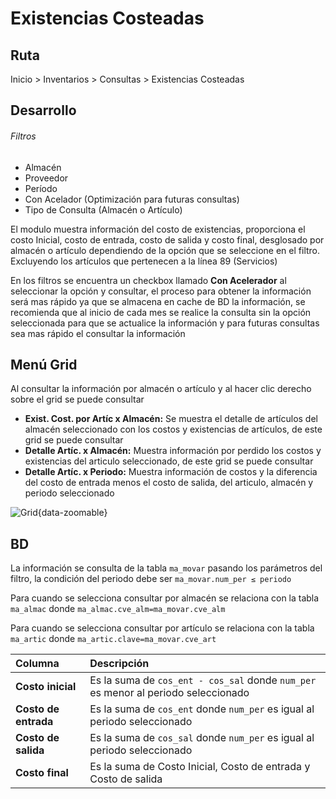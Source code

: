 # Existencias Costeadas

## Ruta
Inicio > Inventarios > Consultas > Existencias Costeadas

## Desarrollo 
###### Filtros
- Almacén
- Proveedor
- Período
- Con Acelador (Optimización para futuras consultas)
- Tipo de Consulta (Almacén o Artículo)

El modulo muestra información del costo de existencias, proporciona el costo Inicial, costo de entrada, costo de salida y costo final, desglosado por almacén o artículo dependiendo de la opción que se seleccione en el filtro. Excluyendo los artículos que pertenecen a la línea 89 (Servicios)

En los filtros se encuentra un checkbox llamado **Con Acelerador** al seleccionar la opción y consultar, el proceso para obtener la información será mas rápido ya que se almacena en cache de BD la información, se recomienda que al inicio de cada mes se realice la consulta sin la opción seleccionada para que se actualice la información y para futuras consultas sea mas rápido el consultar la información

## Menú Grid
Al consultar la información por almacén o artículo y al hacer clic derecho sobre el grid se puede consultar

- **Exist. Cost. por Artíc x Almacén:** Se muestra el detalle de artículos del almacén seleccionado con los costos y existencias de artículos, de este grid se puede consultar
- **Detalle Artíc. x Almacén:** Muestra información por perdido los costos y existencias del articulo seleccionado, de este grid se puede consultar
- **Detalle Artíc. x Periodo:** Muestra información de costos y la diferencia del costo de entrada menos el costo de salida, del articulo, almacén y periodo seleccionado

![Grid](/existCosteadas/ns.png){data-zoomable}

## BD
La información se consulta de la tabla `ma_movar` pasando los parámetros del filtro, la condición del periodo debe ser `ma_movar.num_per ≤ periodo`

Para cuando se selecciona consultar por almacén se relaciona con la tabla `ma_almac` donde `ma_almac.cve_alm=ma_movar.cve_alm`

Para cuando se selecciona consultar por artículo se relaciona con la tabla `ma_artic` donde `ma_artic.clave=ma_movar.cve_art`

<font size="2">
</font>

| Columna | Descripción |
| :----   | :----   |
| **Costo inicial** | Es la suma de `cos_ent - cos_sal` donde `num_per` es menor al periodo seleccionado |
| **Costo de entrada** | Es la suma de `cos_ent` donde `num_per` es igual al periodo seleccionado |
| **Costo de salida** | Es la suma de `cos_sal` donde `num_per` es igual al periodo seleccionado |
| **Costo final** | Es la suma de Costo Inicial, Costo de entrada y Costo de salida |
